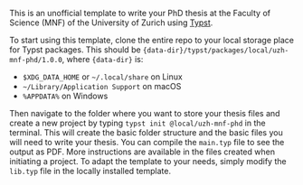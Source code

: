 This is an unofficial template to write your PhD thesis at the Faculty of Science (MNF) of the University of Zurich using [Typst](https://typst.app/).

To start using this template, clone the entire repo to your local storage place for Typst packages. This should be `{data-dir}/typst/packages/local/uzh-mnf-phd/1.0.0`, where `{data-dir}` is:
- `$XDG_DATA_HOME` or `~/.local/share` on Linux
- `~/Library/Application Support` on macOS
- `%APPDATA%` on Windows

Then navigate to the folder where you want to store your thesis files and create a new project by typing `typst init @local/uzh-mnf-phd` in the terminal. This will create the basic folder structure and the basic files you will need to write your thesis. You can compile the `main.typ` file to see the output as PDF. More instructions are available in the files created when initiating a project. To adapt the template to your needs, simply modify the `lib.typ` file in the locally installed template.